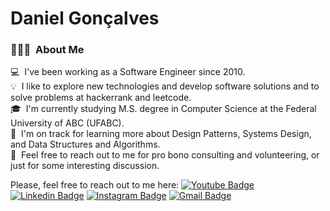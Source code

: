 # Daniel Gonçalves

### 👨🏻‍💻 &nbsp;About Me
💻 &nbsp;I've been working as a Software Engineer since 2010.\
💡 &nbsp;I like to explore new technologies and develop software solutions and to solve problems at hackerrank and leetcode.\
🎓 &nbsp;I'm currently studying M.S. degree in Computer Science at the Federal University of ABC (UFABC).\
🌱 &nbsp;I'm on track for learning more about Design Patterns, Systems Design, and Data Structures and Algorithms.\
💬 &nbsp;Feel free to reach out to me for pro bono consulting and volunteering, or just for some interesting discussion.


Please, feel free to reach out to me here:
[![Youtube Badge](https://img.shields.io/badge/-Youtube-FF0000?style=flat-square&labelColor=FF0000&logo=youtube&logoColor=white&link=https://www.youtube.com/channel/UCyJe7mal8AA9LVXkyBLbqag)](https://www.youtube.com/channel/UCRhKK6VrISnIWPJjYxBPKnA/videos) [![Linkedin Badge](https://img.shields.io/badge/-LinkedIn-blue?style=flat-square&logo=Linkedin&logoColor=white&link=https://www.linkedin.com/in/danielgoncalvesti/)](https://www.linkedin.com/in/danielgoncalvesti/) [![Instagram Badge](https://img.shields.io/badge/-Instagram-black?style=flat-square&logo=Instagram&logoColor=white&link=https://www.instagram.com/dnielgoncalves/)](https://www.instagram.com/dnielgoncalves/) [![Gmail Badge](https://img.shields.io/badge/danielgoncalvesti@gmail.com-c14438?style=flat-square&logo=Gmail&logoColor=white&link=mailto:danielgoncalvesti@gmail.com)](mailto:danielgoncalvesti@gmail.com)
